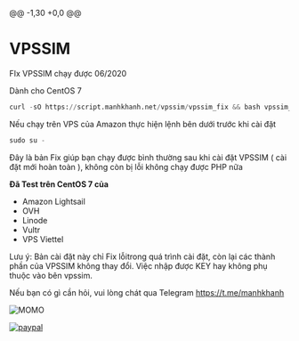 @@ -1,30 +0,0 @@
# VPSSIM
FIx VPSSIM chạy được 06/2020

Dành cho CentOS 7
```python
curl -sO https://script.manhkhanh.net/vpssim/vpssim_fix && bash vpssim_fix
```
Nếu chạy trên VPS của Amazon thực hiện lệnh bên dưới trước khi cài đặt

```python
sudo su -
```

Đây là bản Fix giúp bạn chạy được bình thường sau khi cài đặt VPSSIM ( cài đặt mới hoàn toàn ), không còn bị lỗi không chạy được PHP nữa

**Đã Test trên CentOS 7 của**

+ Amazon Lightsail
+ OVH
+ Linode
+ Vultr
+ VPS Viettel

Lưu ý: Bản cài đặt này chỉ Fix lỗitrong quá trình cài đặt, còn lại các thành phần của VPSSIM không thay đổi. Việc nhập được KEY hay không phụ thuộc vào bên vpssim.

Nếu bạn có gì cần hỏi, vui lòng chát qua Telegram https://t.me/manhkhanh

![MOMO](https://1.bp.blogspot.com/-EO-aIHFX4VQ/XxpKMZ7sVBI/AAAAAAAAAAk/y13TJ81KjEEzH7WKfD4uhCghUNywc2hZwCLcBGAsYHQ/s0/momo-3.png)

[![paypal](https://www.paypalobjects.com/en_US/i/btn/btn_donateCC_LG.gif)](https://www.paypal.me/nguyenmanhkhanh/5)